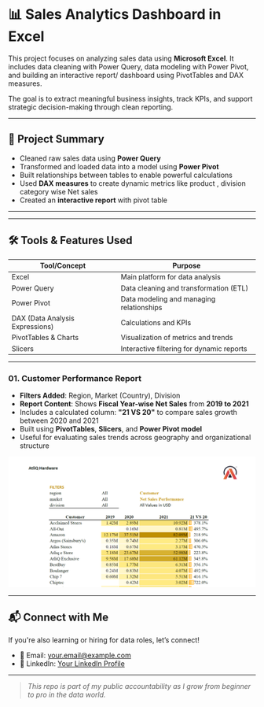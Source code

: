 # 📊 Sales Analytics Dashboard in Excel

This project focuses on analyzing sales data using **Microsoft Excel**. It includes data cleaning with Power Query, data modeling with Power Pivot, and building an interactive report/ dashboard using PivotTables and DAX measures.

The goal is to extract meaningful business insights, track KPIs, and support strategic decision-making through clean reporting.

---

## 🧾 Project Summary

- Cleaned raw sales data using **Power Query**
- Transformed and loaded data into a model using **Power Pivot**
- Built relationships between tables to enable powerful calculations
- Used **DAX measures** to create dynamic metrics like product , division category wise Net sales 
- Created an **interactive report** with  pivot table

---



---

## 🛠️ Tools & Features Used

| Tool/Concept       | Purpose                                      |
|--------------------|----------------------------------------------|
| Excel              | Main platform for data analysis              |
| Power Query        | Data cleaning and transformation (ETL)       |
| Power Pivot        | Data modeling and managing relationships     |
| DAX (Data Analysis Expressions) | Calculations and KPIs         |
| PivotTables & Charts | Visualization of metrics and trends       |
| Slicers            | Interactive filtering for dynamic reports    |

---

### 01. Customer Performance Report
- **Filters Added**: Region, Market (Country), Division
- **Report Content**: Shows **Fiscal Year-wise Net Sales** from **2019 to 2021**
- Includes a calculated column: **"21 VS 20"** to compare sales growth between 2020 and 2021
- Built using **PivotTables**, **Slicers**, and **Power Pivot model**
- Useful for evaluating sales trends across geography and organizational structure

![Customer Performance Report](https://github.com/ataulmaola/Excel-Analytics/blob/428ba8a29bbf71f810291756c1eef122f6443fee/01.png)

---

## 📬 Connect with Me

If you're also learning or hiring for data roles, let’s connect!

- 📧 Email: your.email@example.com
- 🔗 LinkedIn: [Your LinkedIn Profile](https://www.linkedin.com/in/yourname)

---

> _This repo is part of my public accountability as I grow from beginner to pro in the data world._
